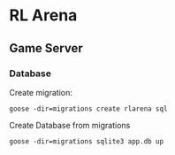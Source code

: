 # RL Arena

## Game Server
### Database
Create migration:
```
goose -dir=migrations create rlarena sql
```
Create Database from migrations
```
goose -dir=migrations sqlite3 app.db up
```